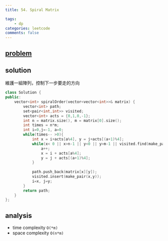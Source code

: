 ```yaml
---
title: 54. Spiral Matrix

tags:  
    - dp
categories: leetcode
comments: false
---
```


## [problem](https://leetcode.com/problems/spiral-matrix/)

## solution 
維護一組陣列，控制下一步要走的方向

```c++
class Solution {
public:
    vector<int> spiralOrder(vector<vector<int>>& matrix) {
        vector<int> path;
        set<pair<int,int>> visited;
        vector<int> acts = {0,1,0,-1};
        int n = matrix.size(), m = matrix[0].size();
        int times = n*m;
        int i=0,j=-1, a=0;
        while(times-- >0){
            int x = i+acts[a%4], y = j+acts[(a+1)%4];
            while(x< 0 || x>n-1 || y<0 || y>m-1 || visited.find(make_pair(x,y))!=visited.end()){
                a++;
                x = i + acts[a%4];
                y = j + acts[(a+1)%4];
            }
            
            path.push_back(matrix[x][y]);
            visited.insert(make_pair(x,y));
            i=x, j=y;
        }
        return path;
    }
};
```
## analysis
- time complexity `O(*m)`
- space complexity `O(n*m)`